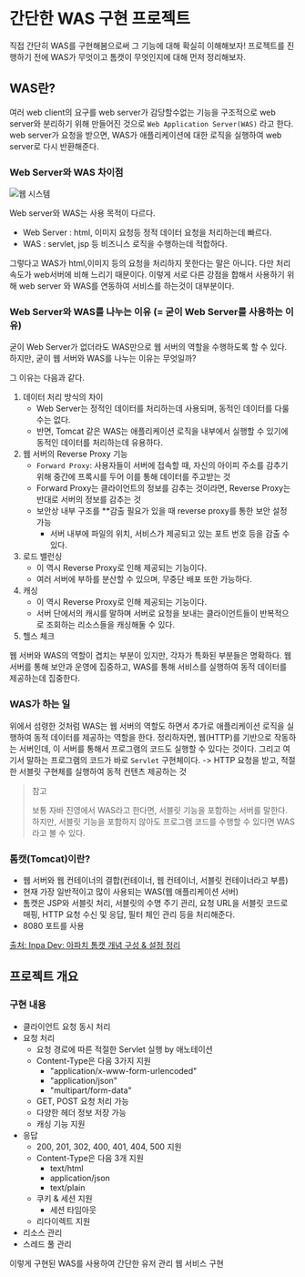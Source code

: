 # 간단한 WAS 구현 프로젝트

직접 간단히 WAS를 구현해봄으로써 그 기능에 대해 확실히 이해해보자!
프로젝트를 진행하기 전에 WAS가 무엇이고 톰캣이 무엇인지에 대해 먼저 정리해보자.

## WAS란?

여러 web client의 요구를 web server가 감당할수없는 기능을 구조적으로 web server와 분리하기 위해 만들어진 것으로 `Web Application Server(WAS)` 라고 한다.
web server가 요청을 받으면, WAS가 애플리케이션에 대한 로직을 실행하여 web server로 다시 반환해준다.

### Web Server와 WAS 차이점

![웹 시스템](https://img1.daumcdn.net/thumb/R1280x0/?scode=mtistory2&fname=https%3A%2F%2Fblog.kakaocdn.net%2Fdn%2FcEStJi%2FbtsBir9X4WE%2FoD01dyroxKYkwfEvHnoUh0%2Fimg.png)

Web server와 WAS는 사용 목적이 다르다.

- Web Server : html, 이미지 요청등 정적 데이터 요청을 처리하는데 빠르다.
- WAS : servlet, jsp 등 비즈니스 로직을 수행하는데 적합하다.

그렇다고 WAS가 html,이미지 등의 요청을 처리하지 못한다는 말은 아니다. 다만 처리속도가 web서버에 비해 느리기 때문이다.
이렇게 서로 다른 강점을 합해서 사용하기 위해 web server 와 WAS를 연동하여 서비스를 하는것이 대부분이다.

### Web Server와 WAS를 나누는 이유 (= 굳이 Web Server를 사용하는 이유)

굳이 Web Server가 없더라도 WAS만으로 웹 서버의 역할을 수행하도록 할 수 있다.
하지만, 굳이 웹 서버와 WAS를 나누는 이유는 무엇일까?

그 이유는 다음과 같다.

1. 데이터 처리 방식의 차이
    - Web Server는 정적인 데이터를 처리하는데 사용되며, 동적인 데이터를 다룰 수는 없다.
    - 반면, Tomcat 같은 WAS는 애플리케이션 로직을 내부에서 실행할 수 있기에 동적인 데이터를 처리하는데 유용하다.
2. 웹 서버의 Reverse Proxy 기능
    - `Forward Proxy`: 사용자들이 서버에 접속할 때, 자신의 아이피 주소를 감추기 위해 중간에 프록시를 두어 이를 통해 데이터를 주고받는 것
    - Forward Proxy는 클라이언트의 정보를 감추는 것이라면, Reverse Proxy는 반대로 서버의 정보를 감추는 것
    - 보안상 내부 구조를 **감출 필요가 있을 때 reverse proxy를 통한 보안 설정 가능
        - 서버 내부에 파일의 위치, 서비스가 제공되고 있는 포트 번호 등을 감출 수 있다.
3. 로드 밸런싱
    - 이 역시 Reverse Proxy로 인해 제공되는 기능이다.
    - 여러 서버에 부하를 분산할 수 있으며, 무중단 배포 또한 가능하다.
4. 캐싱
    - 이 역시 Reverse Proxy로 인해 제공되는 기능이다.
    - 서버 단에서의 캐시를 말하며 서버로 요청을 보내는 클라이언트들이 반복적으로 조회하는 리소스들을 캐싱해둘 수 있다.
5. 헬스 체크

웹 서버와 WAS의 역할이 겹치는 부분이 있지만, 각자가 특화된 부분들은 명확하다.
웹 서버를 통해 보안과 운영에 집중하고, WAS를 통해 서비스를 실행하여 동적 데이터를 제공하는데 집중한다.

### WAS가 하는 일

위에서 섬령한 것처럼 WAS는 웹 서버의 역할도 하면서 추가로 애플리케이션 로직을 실행하여 동적 데이터를 제공하는 역할을 한다.
정리하자면, 웹(HTTP)를 기반으로 작동하는 서버인데, 이 서버를 통해서 프로그램의 코드도 실행할 수 있다는 것이다. 그리고 여기서 말하는 프로그램의 코드가 바로 `Servlet` 구현체이다.
-> HTTP 요청을 받고, 적절한 서블릿 구현체를 실행하여 동적 컨텐츠 제공하는 것

> 참고
>
> 보통 자바 진영에서 WAS라고 한다면, 서블릿 기능을 포함하는 서버를 말한다. 하지만, 서블릿 기능을 포함하지 않아도 프로그램 코드를 수행할 수 있다면 WAS라고 볼 수 있다.

### 톰캣(Tomcat)이란?

- 웹 서버와 웹 컨테이너의 결합(컨테이너, 웹 컨테이너, 서블릿 컨테이너라고 부름)
- 현재 가장 일반적이고 많이 사용되는 WAS(웹 애플리케이션 서버)
- 톰캣은 JSP와 서블릿 처리, 서블릿의 수명 주기 관리, 요청 URL을 서블릿 코드로 매핑, HTTP 요청 수신 및 응답, 필터 체인 관리 등을 처리해준다.
- 8080 포트를 사용

[출처: Inpa Dev: 아파치 톰캣 개념 구성 & 설정 정리](https://inpa.tistory.com/entry/TOMCAT-%E2%9A%99%EF%B8%8F-%EC%84%A4%EC%B9%98-%EC%84%A4%EC%A0%95-%EC%A0%95%EB%A6%AC)

## 프로젝트 개요

### 구현 내용

- 클라이언트 요청 동시 처리
- 요청 처리
    - 요청 경로에 따른 적절한 Servlet 실행 by 애노테이션
    - Content-Type은 다음 3가지 지원
        - "application/x-www-form-urlencoded"
        - "application/json"
        - "multipart/form-data"
    - GET, POST 요청 처리 가능
    - 다양한 헤더 정보 저장 가능
    - 캐싱 기능 지원
- 응답
    - 200, 201, 302, 400, 401, 404, 500 지원
    - Content-Type은 다음 3개 지원
        - text/html
        - application/json
        - text/plain
    - 쿠키 & 세션 지원
        - 세션 타임아웃
    - 리다이렉트 지원
- 리소스 관리
- 스레드 풀 관리

이렇게 구현된 WAS를 사용하여 간단한 유저 관리 웹 서비스 구현